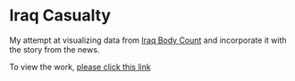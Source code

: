 # Iraq Casualty

My attempt at visualizing data from [Iraq Body Count](https://www.iraqbodycount.org/database/) and incorporate it with the story from the news.

To view the work, [please click this link](https://lilynuraini.github.io/iraqcasualty/)
